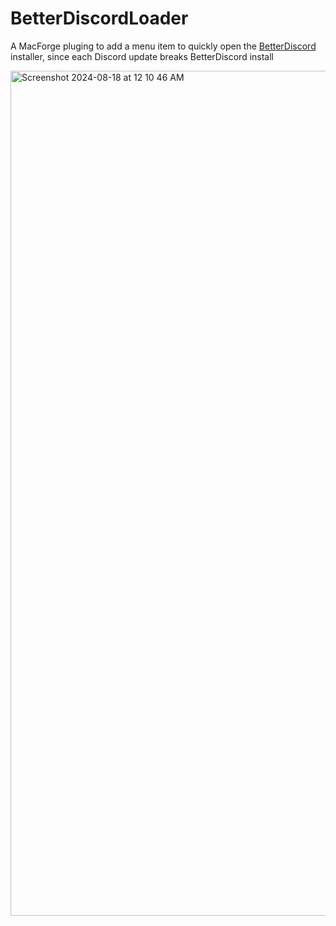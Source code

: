# BetterDiscordLoader
A MacForge pluging to add a menu item to quickly open the [BetterDiscord](https://betterdiscord.app/) installer, since each Discord update breaks BetterDiscord install


<img width="1352" alt="Screenshot 2024-08-18 at 12 10 46 AM" src="https://github.com/user-attachments/assets/79705523-b584-494c-beac-c79b08acda03">

